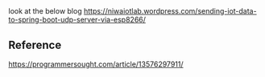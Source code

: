 ##

look at the below blog
https://niwaiotlab.wordpress.com/sending-iot-data-to-spring-boot-udp-server-via-esp8266/

## Reference
https://programmersought.com/article/13576297911/
